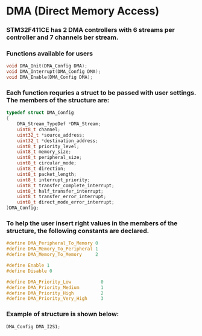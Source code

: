# DMA (Direct Memory Access)

### STM32F411CE has 2 DMA controllers with 6 streams per controller and 7 channels ber stream.

### Functions available for users

``` C
void DMA_Init(DMA_Config DMA);
void DMA_Interrupt(DMA_Config DMA);
void DMA_Enable(DMA_Config DMA);
```

### Each function requries a struct to be passed with user settings. The members of the structure are:
```C
typedef struct DMA_Config
{
	DMA_Stream_TypeDef *DMA_Stream;
	uint8_t channel;
	uint32_t *source_address;
	uint32_t *destination_address;
	uint8_t priority_level;
	uint8_t memory_size;
	uint8_t peripheral_size;
	uint8_t circular_mode;
	uint8_t direction;
	uint8_t packet_length;
	uint8_t interrupt_priority;
	uint8_t transfer_complete_interrupt;
	uint8_t half_transfer_interrupt;
	uint8_t transfer_error_interrupt;
	uint8_t direct_mode_error_interrupt;
}DMA_Config;
```

### To help the user insert right values in the members of the structure, the following constants are declared.
```C
#define DMA_Peripheral_To_Memory 0
#define DMA_Memory_To_Peripheral 1
#define DMA_Memory_To_Memory     2

#define Enable 1
#define Disable 0

#define DMA_Priority_Low           0
#define DMA_Priority_Medium        1
#define DMA_Priority_High          2
#define DMA_Priority_Very_High     3
```

### Example of structure is shown below:
```C
DMA_Config DMA_I2S1;


```
